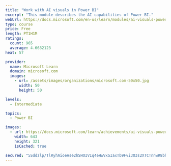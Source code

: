 ```yaml
---
title: "Work with AI visuals in Power BI"
excerpt: "This module describes the AI capabilities of Power BI."
webUrl: https://docs.microsoft.com/en-us/learn/modules/ai-visuals-power-bi/
type: course
price: Free
length: PT1H1M
ratings:
  count: 965
  average: 4.6632123
heat: 57

provider:
  name: Microsoft Learn
  domain: microsoft.com
  images:
    - url: /assets/images/organizations/microsoft.com-50x50.jpg
      width: 50
      height: 50

levels:
  - Intermediate

topics:
  - Power BI

images:
  - url: https://docs.microsoft.com/learn/achievements/ai-visuals-power-bi-social.png
    width: 643
    height: 321
    isCached: true

secured: "5Sddzlp/TlRyhAioeAse2hSHOIVIq4eHwVxSIaxTb9Fvi3O3s2XTCTnnwR8bhkg9GK/JjvHtQ52ZXI7ru3xsJys9H0kyHypzDhHmqrpmHWsM7p9tHVL0Ifud2Djhlp0sIxrAYjD1uRxQsPjAL0917283mfTNlEut6PxJJPEoIlD/6fhCQg5yivnVt80oZB4oLchX5HXLotpMpVEQyy89J3UAiidzsYOHtu+2DVIuMc2BnEBloE+w9r1iCOswn2k6KtSuNG6VQlzjHizl/dBVkas8OVbk+SLjz+2KSlWnlZmIGPLsapvaCBlJXFbQlJ7NrjAHScTAA4+Z0aK/YTq5Zx5ACwZ8mGPxiTKv8tiZSczZFvleN2lWSvyOlOk+wbdv0sNVK+/RyRruHgAJwPWELp3nt9cTdvmi1n4kmNJ3pl0=;MII3XpEpA5K2nJ88iEIe0Q=="
---
```


